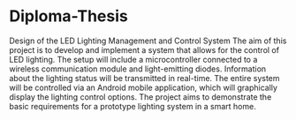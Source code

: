 # Diploma-Thesis
Design of the LED Lighting Management and Control System
The aim of this project is to develop and implement a system that allows for the control of LED lighting. The setup will include a microcontroller connected to a wireless communication module and light-emitting diodes. Information about the lighting status will be transmitted in real-time. The entire system will be controlled via an Android mobile application, which will graphically display the lighting control options. The project aims to demonstrate the basic requirements for a prototype lighting system in a smart home.

